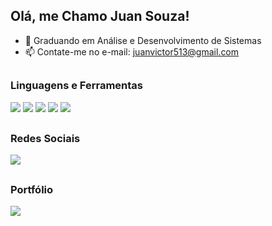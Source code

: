 ## Olá, me Chamo Juan Souza!

- 🔭 Graduando em Análise e Desenvolvimento de Sistemas
- 📫 Contate-me no e-mail: juanvictor513@gmail.com
##
<div>

### Linguagens e Ferramentas
  
  <img src="https://img.shields.io/badge/HTML5-E34F26?style=for-the-badge&logo=html5&logoColor=white">
  <img src="https://img.shields.io/badge/CSS3-1572B6?style=for-the-badge&logo=css3&logoColor=white">
  <img src="https://img.shields.io/badge/JavaScript-323330?style=for-the-badge&logo=javascript&logoColor=F7DF1E">
  <img src="https://img.shields.io/badge/GIT-E44C30?style=for-the-badge&logo=git&logoColor=white">
  <img src="https://img.shields.io/badge/GitHub-100000?style=for-the-badge&logo=github&logoColor=white">
  
</div>

##
<div>
  
### Redes Sociais
  
  <a href="https://www.linkedin.com/in/juan-souza-101472263/"><img src="https://img.shields.io/badge/LinkedIn-0077B5?style=for-the-badge&logo=linkedin&logoColor=white"></a>
  
</div>

##
<div>
  
### Portfólio

  <a href="https://github.com/JuanVSSouza/Portfolio"><img src="https://img.shields.io/badge/Portfolio-255E63?style=for-the-badge&logo=About.me&logoColor=white"></a>
  
</div>
